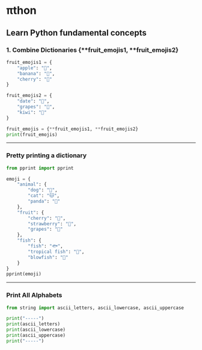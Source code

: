 # πthon
Learn Python fundamental concepts
---

### 1. Combine Dictionaries {**fruit_emojis1, **fruit_emojis2}

```python
fruit_emojis1 = {    
    "apple": "🍎",    
    "banana": "🍌",    
    "cherry": "🍒" 
}

fruit_emojis2 = {
    "date": "🌴",
    "grapes": "🍇",
    "kiwi": "🥝"
}

fruit_emojis = {**fruit_emojis1, **fruit_emojis2}
print(fruit_emojis)
```
---

### Pretty printing a dictionary

```python
from pprint import pprint

emoji = {
    "animal": {
        "dog": "🐶",
        "cat": "🐱",
        "panda": "🐼"
    },
    "fruit": {
        "cherry": "🍒",
        "strawberry": "🍓",
        "grapes": "🍇"
    },
    "fish": {
        "fish": "🐟",
        "tropical fish": "🐠",
        "blowfish": "🐡"
    }
}
pprint(emoji)
```
---

### Print All Alphabets
```python
from string import ascii_letters, ascii_lowercase, ascii_uppercase

print("-----")
print(ascii_letters)
print(ascii_lowercase)
print(ascii_uppercase)
print("-----")
```


